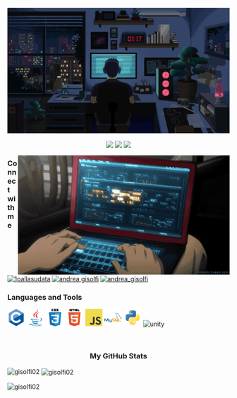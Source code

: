 <p align="center">
  <img src="assets/banner.gif" width=900>
</p>
<p align="center">
 <img src="https://badges.pufler.dev/visits/gisolfi02/gisolfi02"/> 
 <img src="https://badges.pufler.dev/repos/gisolfi02"/>
 <img src="https://badges.pufler.dev/commits/monthly/gisolfi02" />
</p>

<img align="right" src="assets/coding.gif" width="480" height="270"> 

<h3 align="left" style="font-style:bold">Connect with me </h3>
<p>
<a href="https://twitter.com/1pallasudata" target="blank"><img align="center" src="https://raw.githubusercontent.com/rahuldkjain/github-profile-readme-generator/master/src/images/icons/Social/twitter.svg" alt="1pallasudata" height="30" width="40" /></a>
<a href="https://fb.com/andrea gisolfi" target="blank"><img align="center" src="https://raw.githubusercontent.com/rahuldkjain/github-profile-readme-generator/master/src/images/icons/Social/facebook.svg" alt="andrea gisolfi" height="30" width="40" /></a>
<a href="https://instagram.com/andrea_gisolfi" target="blank"><img align="center" src="https://raw.githubusercontent.com/rahuldkjain/github-profile-readme-generator/master/src/images/icons/Social/instagram.svg" alt="andrea_gisolfi" height="30" width="40" /></a>
</p>

<h3 align="left" style="font-style:bold">Languages and Tools</h3>
<p align="left"> 
  <img src="https://raw.githubusercontent.com/devicons/devicon/master/icons/c/c-original.svg" alt="c" width="40" height="40"/>
  <img src="https://raw.githubusercontent.com/devicons/devicon/master/icons/java/java-original.svg" alt="java" width="40" height="40"/> 
  <img src="https://raw.githubusercontent.com/devicons/devicon/master/icons/css3/css3-original-wordmark.svg" alt="css3" width="40" height="40"/> 
  <img src="https://raw.githubusercontent.com/devicons/devicon/master/icons/html5/html5-original-wordmark.svg" alt="html5" width="40" height="40"/>
  <img src="https://raw.githubusercontent.com/devicons/devicon/master/icons/javascript/javascript-original.svg" alt="javascript" width="40" height="40"/>
  <img src="https://raw.githubusercontent.com/devicons/devicon/master/icons/mysql/mysql-original-wordmark.svg" alt="mysql" width="40" height="40"/>
  <img src="https://raw.githubusercontent.com/devicons/devicon/master/icons/python/python-original.svg" alt="python" width="40" height="40"/> 
  <img src="https://www.vectorlogo.zone/logos/unity3d/unity3d-icon.svg" alt="unity" width="40" height="40"/> 
</p>

<p>&nbsp;</p>

<h3 align="center" style="font-style:bold">My GitHub Stats</h3>
<p><img align="left" src="https://github-readme-stats.vercel.app/api/top-langs?username=gisolfi02&show_icons=true&theme=tokyonight&locale=en&layout=compact" alt="gisolfi02" /></p>

<p>&nbsp;<img align="center" src="https://github-readme-stats.vercel.app/api?username=gisolfi02&show_icons=true&theme=tokyonight&locale=en" alt="gisolfi02" /></p>

<p><img align="center" src="https://github-readme-streak-stats.herokuapp.com/?user=gisolfi02&theme=dark" alt="gisolfi02" /></p>

